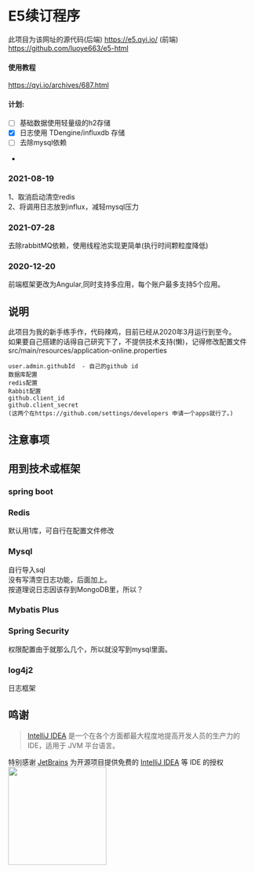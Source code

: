 # E5续订程序
此项目为该网址的源代码(后端) https://e5.qyi.io/
(前端) https://github.com/luoye663/e5-html
#### 使用教程
https://qyi.io/archives/687.html

#### 计划:
- [ ] 基础数据使用轻量级的h2存储
- [x] 日志使用 TDengine/influxdb 存储
- [ ] 去除mysql依赖
- 
### 2021-08-19
1、取消启动清空redis  
2、将调用日志放到influx，减轻mysql压力
### 2021-07-28
去除rabbitMQ依赖，使用线程池实现更简单(执行时间颗粒度降低)

### 2020-12-20
前端框架更改为Angular,同时支持多应用，每个账户最多支持5个应用。
## 说明
此项目为我的新手练手作，代码辣鸡，目前已经从2020年3月运行到至今。  
如果要自己搭建的话得自己研究下了，不提供技术支持(懒)，记得修改配置文件 
src/main/resources/application-online.properties 
```
user.admin.githubId  - 自己的github id  
数据库配置  
redis配置  
Rabbit配置  
github.client_id  
github.client_secret  
(这两个在https://github.com/settings/developers 申请一个apps就行了。)
```
## 注意事项


## 用到技术或框架
### spring boot  

### Redis
默认用1库，可自行在配置文件修改  

### Mysql
自行导入sql  
没有写清空日志功能，后面加上。  
按道理说日志因该存到MongoDB里，所以？
### Mybatis Plus

### Spring Security
权限配置由于就那么几个，所以就没写到mysql里面。
### log4j2
日志框架

## 鸣谢

> [IntelliJ IDEA](https://www.jetbrains.com/zh-cn/idea/buy/#personal?billing=yearly) 是一个在各个方面都最大程度地提高开发人员的生产力的 IDE，适用于 JVM 平台语言。

特别感谢 [JetBrains](https://www.jetbrains.com/?from=) 为开源项目提供免费的 [IntelliJ IDEA](https://www.jetbrains.com/idea/?from=) 等 IDE 的授权  
[<img src=".github/jetbrains-variant-3.png" width="200"/>](https://www.jetbrains.com/)
